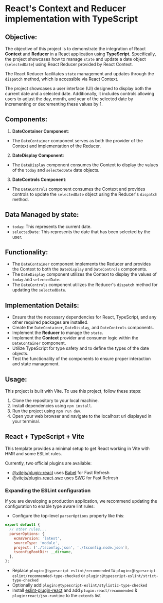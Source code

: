 # React's Context and Reducer implementation with TypeScript

## Objective:

The objective of this project is to demonstrate the integration of React **Context** and **Reducer** in a React application using **TypeScript**. Specifically, the project showcases how to manage `state` and update a date object (`selectedDate`) using React Reducer provided by React Context.

The React Reducer facilitates `state` management and updates through the `dispatch` method, which is accessible via React Context.

The project showcases a user interface (UI) designed to display both the current date and a selected date. Additionally, it includes controls allowing users to adjust the day, month, and year of the selected date by incrementing or decrementing these values by 1.

## Components:

1. **DateContainer Component**:

- The `DateContainer` component serves as both the provider of the Context and implementation of the Reducer.

2. **DateDisplay Component**:

- The `DateDisplay` component consumes the Context to display the values of the `today` and `selectedDate` date objects.

3. **DateControls Component**:

- The `DateControls` component consumes the Context and provides controls to update the `selectedDate` object using the Reducer's `dispatch` method.

## Data Managed by state:

- `today`: This represents the current date.
- `selectedDate`: This represents the date that has been selected by the user.

## Functionality:

- The `DateContainer` component implements the Reducer and provides the Context to both the `DateDisplay` and `DateControls` components.
- The `DateDisplay` component utilizes the Context to display the values of `today` and `selectedDate`.
- The `DateControls` component utilizes the Reducer's `dispatch` method for updating the `selectedDate`.

## Implementation Details:

- Ensure that the necessary dependencies for React, TypeScript, and any other required packages are installed.
- Create the `DateContainer`, `DateDisplay`, and `DateControls` components.
- Implement the **Reducer** to manage the `state`.
- Implement the **Context** provider and consumer logic within the `DateContainer` component.
- Utilize TypeScript for type safety and to define the types of the date objects.
- Test the functionality of the components to ensure proper interaction and state management.

## Usage:

This project is built with Vite.
To use this project, follow these steps:

1. Clone the repository to your local machine.
2. Install dependencies using `npm install`.
3. Run the project using `npm run dev`.
4. Open your web browser and navigate to the localhost url displayed in your terminal.

## React + TypeScript + Vite

This template provides a minimal setup to get React working in Vite with HMR and some ESLint rules.

Currently, two official plugins are available:

- [@vitejs/plugin-react](https://github.com/vitejs/vite-plugin-react/blob/main/packages/plugin-react/README.md) uses [Babel](https://babeljs.io/) for Fast Refresh
- [@vitejs/plugin-react-swc](https://github.com/vitejs/vite-plugin-react-swc) uses [SWC](https://swc.rs/) for Fast Refresh

### Expanding the ESLint configuration

If you are developing a production application, we recommend updating the configuration to enable type aware lint rules:

- Configure the top-level `parserOptions` property like this:

```js
export default {
  // other rules...
  parserOptions: {
    ecmaVersion: 'latest',
    sourceType: 'module',
    project: ['./tsconfig.json', './tsconfig.node.json'],
    tsconfigRootDir: __dirname,
  },
};
```

- Replace `plugin:@typescript-eslint/recommended` to `plugin:@typescript-eslint/recommended-type-checked` or `plugin:@typescript-eslint/strict-type-checked`
- Optionally add `plugin:@typescript-eslint/stylistic-type-checked`
- Install [eslint-plugin-react](https://github.com/jsx-eslint/eslint-plugin-react) and add `plugin:react/recommended` & `plugin:react/jsx-runtime` to the `extends` list
